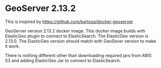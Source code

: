 # GeoServer 2.13.2

This is inspired by https://github.com/kartoza/docker-geoserver

GeoServer version 2.13.2 docker image. This docker image builds with ElasticGeo plugin to connect to ElasticSearch. The ElasticGeo version is 2.13.0. The ElasticGeo version should match with GeoSever version to make it work.

There is nothing different other than downloading required jars from AWS S3 and adding ElasticGeo Jar to connect to ElasticSearch. 